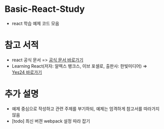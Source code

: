 # Basic-React-Study
- react 학습 예제 코드 모음

# 참고 서적
 - react 공식 문서
  => <a href="https://ko.reactjs.org/">공식 문서 바로가기</a>
 - Learning React(저자: 알렉스 뱅크스, 이브 포셀로, 출판사: 한빛미디어)
  => <a href="http://www.yes24.com/Product/Goods/58543289?OzSrank=3">Yes24 바로가기</a>

# 추가 설명
 - 예제 중심으로 작성하고 관련 주제를 부기하되, 예제는 엄격하게 참고서를 따라가지 않음
 - [todo] 최신 버젼 webpack 설정 따라 잡기

